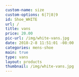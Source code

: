 ```yaml
---
custom-name: size
custom-options: 6|7|8|9
id: Shoe_WHITE
url: /
title: vans
price: 20.00
pic-url: /img/white-vans.jpg
date: 2018-2-8 11:51:01 -08:00
categories: mens-shoe
main: true
type: vans
layout: products
thumbnail: /img/white-vans.jpg
---
```

